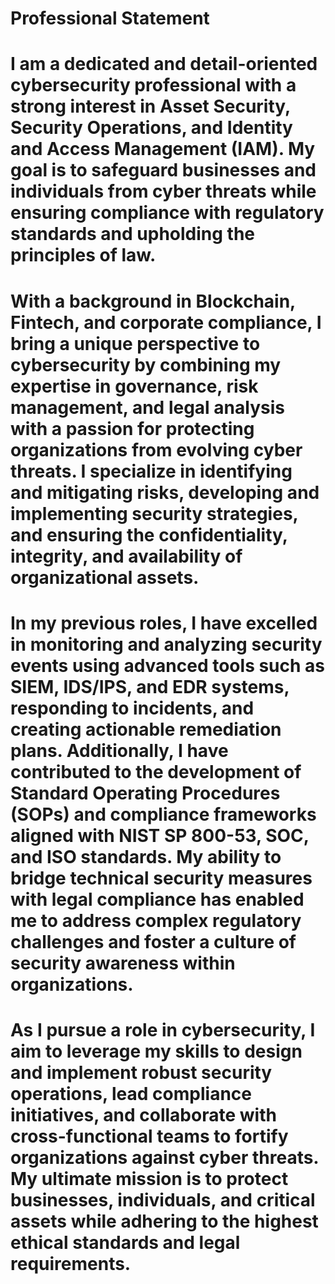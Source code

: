<h1>Professional Statement</h1>

# I am a dedicated and detail-oriented cybersecurity professional with a strong interest in Asset Security, Security Operations, and Identity and Access Management (IAM). My goal is to safeguard businesses and individuals from cyber threats while ensuring compliance with regulatory standards and upholding the principles of law.


# With a background in Blockchain, Fintech, and corporate compliance, I bring a unique perspective to cybersecurity by combining my expertise in governance, risk management, and legal analysis with a passion for protecting organizations from evolving cyber threats. I specialize in identifying and mitigating risks, developing and implementing security strategies, and ensuring the confidentiality, integrity, and availability of organizational assets.

# In my previous roles, I have excelled in monitoring and analyzing security events using advanced tools such as SIEM, IDS/IPS, and EDR systems, responding to incidents, and creating actionable remediation plans. Additionally, I have contributed to the development of Standard Operating Procedures (SOPs) and compliance frameworks aligned with NIST SP 800-53, SOC, and ISO standards. My ability to bridge technical security measures with legal compliance has enabled me to address complex regulatory challenges and foster a culture of security awareness within organizations.

# As I pursue a role in cybersecurity, I aim to leverage my skills to design and implement robust security operations, lead compliance initiatives, and collaborate with cross-functional teams to fortify organizations against cyber threats. My ultimate mission is to protect businesses, individuals, and critical assets while adhering to the highest ethical standards and legal requirements.


